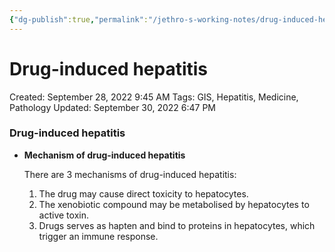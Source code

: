 ```yaml
---
{"dg-publish":true,"permalink":"/jethro-s-working-notes/drug-induced-hepatitis/","dgPassFrontmatter":true}
---
```



# Drug-induced hepatitis

Created: September 28, 2022 9:45 AM
Tags: GIS, Hepatitis, Medicine, Pathology
Updated: September 30, 2022 6:47 PM

### Drug-induced hepatitis

- **Mechanism of drug-induced hepatitis**
    
    There are 3 mechanisms of drug-induced hepatitis:
    
    1. The drug may cause direct toxicity to hepatocytes.
    2. The xenobiotic compound may be metabolised by hepatocytes to active toxin.
    3. Drugs serves as hapten and bind to proteins in hepatocytes, which trigger an immune response.